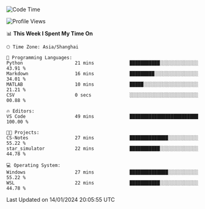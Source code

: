 <!--START_SECTION:waka-->
![Code Time](http://img.shields.io/badge/Code%20Time-1%2C447%20hrs%203%20mins-blue)

![Profile Views](http://img.shields.io/badge/Profile%20Views-0-blue)

📊 **This Week I Spent My Time On** 

```text
🕑︎ Time Zone: Asia/Shanghai

💬 Programming Languages: 
Python                   21 mins             ███████████░░░░░░░░░░░░░░   43.91 % 
Markdown                 16 mins             █████████░░░░░░░░░░░░░░░░   34.01 % 
MATLAB                   10 mins             █████░░░░░░░░░░░░░░░░░░░░   21.21 % 
CSV                      0 secs              ░░░░░░░░░░░░░░░░░░░░░░░░░   00.88 % 

🔥 Editors: 
VS Code                  49 mins             █████████████████████████   100.00 % 

🐱‍💻 Projects: 
CS-Notes                 27 mins             ██████████████░░░░░░░░░░░   55.22 % 
star_simulator           22 mins             ███████████░░░░░░░░░░░░░░   44.78 % 

💻 Operating System: 
Windows                  27 mins             ██████████████░░░░░░░░░░░   55.22 % 
WSL                      22 mins             ███████████░░░░░░░░░░░░░░   44.78 % 
```


 Last Updated on 14/01/2024 20:05:55 UTC
<!--END_SECTION:waka-->